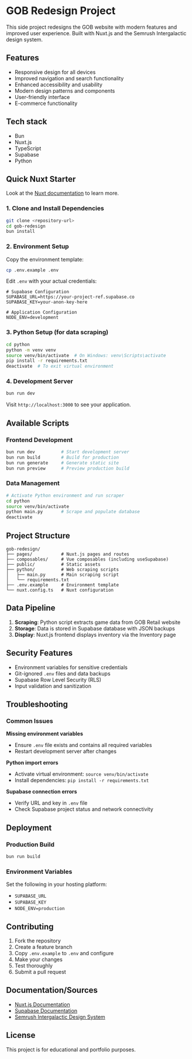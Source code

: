 # GOB Redesign Project

This side project redesigns the GOB website with modern features and improved user experience. Built with Nuxt.js and the Semrush Intergalactic design system.

## Features

- Responsive design for all devices
- Improved navigation and search functionality
- Enhanced accessibility and usability
- Modern design patterns and components
- User-friendly interface
- E-commerce functionality

## Tech stack

- Bun
- Nuxt.js
- TypeScript
- Supabase
- Python

## Quick Nuxt Starter

Look at the [Nuxt documentation](https://nuxt.com/docs/getting-started/introduction) to learn more.
### 1. Clone and Install Dependencies

```bash
git clone <repository-url>
cd gob-redesign
bun install
```

### 2. Environment Setup

Copy the environment template:
```bash
cp .env.example .env
```

Edit `.env` with your actual credentials:
```env
# Supabase Configuration
SUPABASE_URL=https://your-project-ref.supabase.co
SUPABASE_KEY=your-anon-key-here

# Application Configuration
NODE_ENV=development
```

### 3. Python Setup (for data scraping)

```bash
cd python
python -m venv venv
source venv/bin/activate  # On Windows: venv\Scripts\activate
pip install -r requirements.txt
deactivate  # To exit virtual environment
```

### 4. Development Server

```bash
bun run dev
```

Visit `http://localhost:3000` to see your application.

## Available Scripts

### Frontend Development
```bash
bun run dev          # Start development server
bun run build        # Build for production
bun run generate     # Generate static site
bun run preview      # Preview production build
```

### Data Management
```bash
# Activate Python environment and run scraper
cd python
source venv/bin/activate
python main.py       # Scrape and populate database
deactivate
```

## Project Structure

```
gob-redesign/
├── pages/           # Nuxt.js pages and routes
├── composables/     # Vue composables (including useSupabase)
├── public/          # Static assets
├── python/          # Web scraping scripts
│   ├── main.py      # Main scraping script
│   └── requirements.txt
├── .env.example     # Environment template
└── nuxt.config.ts   # Nuxt configuration
```

## Data Pipeline

1. **Scraping**: Python script extracts game data from GOB Retail website
2. **Storage**: Data is stored in Supabase database with JSON backups
3. **Display**: Nuxt.js frontend displays inventory via the Inventory page

## Security Features

- Environment variables for sensitive credentials
- Git-ignored `.env` files and data backups
- Supabase Row Level Security (RLS)
- Input validation and sanitization

## Troubleshooting

### Common Issues

**Missing environment variables**
- Ensure `.env` file exists and contains all required variables
- Restart development server after changes

**Python import errors**
- Activate virtual environment: `source venv/bin/activate`
- Install dependencies: `pip install -r requirements.txt`

**Supabase connection errors**
- Verify URL and key in `.env` file
- Check Supabase project status and network connectivity

## Deployment

### Production Build
```bash
bun run build
```

### Environment Variables
Set the following in your hosting platform:
- `SUPABASE_URL`
- `SUPABASE_KEY` 
- `NODE_ENV=production`

## Contributing

1. Fork the repository
2. Create a feature branch
3. Copy `.env.example` to `.env` and configure
4. Make your changes
5. Test thoroughly
6. Submit a pull request

## Documentation/Sources

- [Nuxt.js Documentation](https://nuxt.com/docs)
- [Supabase Documentation](https://supabase.com/docs)
- [Semrush Intergalactic Design System](https://intergalactic.semrush.com/)

## License

This project is for educational and portfolio purposes.